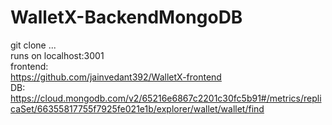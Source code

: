# WalletX-BackendMongoDB
git clone ...  
runs on localhost:3001  
frontend:  
https://github.com/jainvedant392/WalletX-frontend  
DB:  
https://cloud.mongodb.com/v2/65216e6867c2201c30fc5b91#/metrics/replicaSet/66355817755f7925fe021e1b/explorer/wallet/wallet/find
